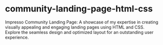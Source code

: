 # community-landing-page-html-css
Impresso Community Landing Page: A showcase of my expertise in creating visually appealing and engaging landing pages using HTML and CSS. Explore the seamless design and optimized layout for an outstanding user experience.
